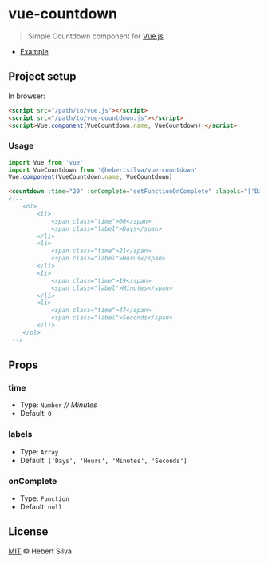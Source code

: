 # vue-countdown

> Simple Countdown component for [Vue.js](https://vuejs.org).

* [Example](https://hebertsilva.github.io/vue-countdown/)

## Project setup

In browser:

```html
<script src="/path/to/vue.js"></script>
<script src="/path/to/vue-countdown.js"></script>
<script>Vue.component(VueCountdown.name, VueCountdown);</script>
```

### Usage

```js
import Vue from 'vue'
import VueCountdown from '@hebertsilva/vue-countdown'
Vue.component(VueCountdown.name, VueCountdown)
```

```html
<countdown :time="20" :onComplete="setFunctionOnComplete" :labels="['Days', 'Hours', 'Minutes', 'Seconds']" />
<!-- 
    <ol>
        <li>
            <span class="time">00</span>
            <span class="label">Days</span>
        </li>
        <li>
            <span class="time">21</span>
            <span class="label">Horus</span>
        </li>
        <li>
            <span class="time">19</span>
            <span class="label">Minutes</span>
        </li>
        <li>
            <span class="time">47</span>
            <span class="label">Seconds</span>
        </li>
    </ol>
 -->
```

## Props

### time

- Type: `Number` *// Minutes*
- Default: `0`

### labels
- Type: `Array`
- Default: `['Days', 'Hours', 'Minutes', 'Seconds']`

### onComplete
- Type: `Function`
- Default: `null`

## License

[MIT](https://opensource.org/licenses/MIT) © Hebert Silva
